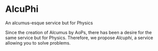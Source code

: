 # AlcuPhi
An alcumus-esque service but for Physics

Since the creation of Alcumus by AoPs, there has been a desire for the same service but for Physics. Therefore, we propose *Alcuphi*, a service allowing you to solve problems.
